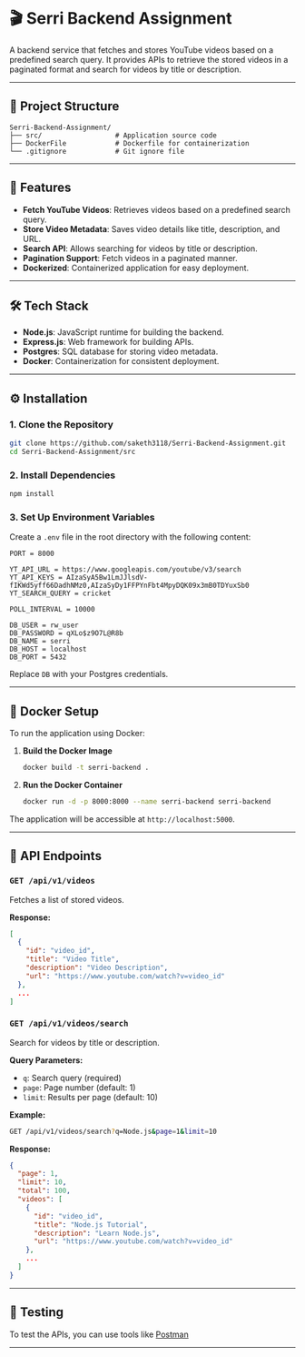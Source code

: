 # 🎬 Serri Backend Assignment

A backend service that fetches and stores YouTube videos based on a predefined search query. It provides APIs to retrieve the stored videos in a paginated format and search for videos by title or description.

---

## 📁 Project Structure

```
Serri-Backend-Assignment/
├── src/                  # Application source code
├── DockerFile            # Dockerfile for containerization
└── .gitignore            # Git ignore file
```

---

## 🚀 Features

* **Fetch YouTube Videos**: Retrieves videos based on a predefined search query.
* **Store Video Metadata**: Saves video details like title, description, and URL.
* **Search API**: Allows searching for videos by title or description.
* **Pagination Support**: Fetch videos in a paginated manner.
* **Dockerized**: Containerized application for easy deployment.

---

## 🛠️ Tech Stack

* **Node.js**: JavaScript runtime for building the backend.
* **Express.js**: Web framework for building APIs.
* **Postgres**: SQL database for storing video metadata.
* **Docker**: Containerization for consistent deployment.

---

## ⚙️ Installation

### 1. Clone the Repository

```bash
git clone https://github.com/saketh3118/Serri-Backend-Assignment.git
cd Serri-Backend-Assignment/src
```

### 2. Install Dependencies

```bash
npm install
```

### 3. Set Up Environment Variables

Create a `.env` file in the root directory with the following content:

```env
PORT = 8000

YT_API_URL = https://www.googleapis.com/youtube/v3/search
YT_API_KEYS = AIzaSyA5Bw1LmJJlsdV-fIKWd5yff66DadhNMz0,AIzaSyDy1FFPYnFbt4MpyDQK09x3mB0TDYuxSb0
YT_SEARCH_QUERY = cricket

POLL_INTERVAL = 10000

DB_USER = rw_user
DB_PASSWORD = qXLo$z9O7L@R8b
DB_NAME = serri
DB_HOST = localhost
DB_PORT = 5432
```

Replace `DB` with your Postgres credentials.

---

## 🐳 Docker Setup

To run the application using Docker:

1. **Build the Docker Image**

   ```bash
   docker build -t serri-backend .
   ```

2. **Run the Docker Container**

   ```bash
   docker run -d -p 8000:8000 --name serri-backend serri-backend
   ```

The application will be accessible at `http://localhost:5000`.

---

## 📡 API Endpoints

### `GET /api/v1/videos`

Fetches a list of stored videos.

**Response:**

```json
[
  {
    "id": "video_id",
    "title": "Video Title",
    "description": "Video Description",
    "url": "https://www.youtube.com/watch?v=video_id"
  },
  ...
]
```

### `GET /api/v1/videos/search`

Search for videos by title or description.

**Query Parameters:**

* `q`: Search query (required)
* `page`: Page number (default: 1)
* `limit`: Results per page (default: 10)

**Example:**

```bash
GET /api/v1/videos/search?q=Node.js&page=1&limit=10
```

**Response:**

```json
{
  "page": 1,
  "limit": 10,
  "total": 100,
  "videos": [
    {
      "id": "video_id",
      "title": "Node.js Tutorial",
      "description": "Learn Node.js",
      "url": "https://www.youtube.com/watch?v=video_id"
    },
    ...
  ]
}
```

---

## 🧪 Testing

To test the APIs, you can use tools like [Postman](https://www.postman.com/)

---
